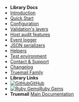 - **Library Docs**
- [Introduction](introduction)
- [Quick Start](quick-start)
- [Configuration](configuration)
- [Validation's layers](validations-layers)
- [Host audit features](host-audit-features)
- [Event logger](event-logger)
- [JSON serializers](json-serializers)
- [Helpers](helpers)
- [Test environment](test-environment)
- [Contact & Support](contact-support)
- [Changelog](changelog)
- [Truemail Family](truemail-family)
- **Library Links**
- [![GitHub](https://icongr.am/devicon/github-original.svg?color=808080&size=16)GitHub](https://github.com/rubygarage/truemail)
- [![Ruby Gems](https://icongr.am/devicon/ruby-plain.svg?color=808080&size=16)Ruby Gems](https://rubygems.org/gems/truemail)
- **Truemail**
[Main Documentation](https://truemail-rb.org ':target=_self')
